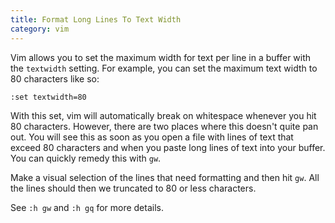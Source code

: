 ```yaml
---
title: Format Long Lines To Text Width
category: vim
---
```


Vim allows you to set the maximum width for text per line in a buffer with
the `textwidth` setting. For example, you can set the maximum text width to
80 characters like so:

```
:set textwidth=80
```

With this set, vim will automatically break on whitespace whenever you hit
80 characters. However, there are two places where this doesn't quite pan
out. You will see this as soon as you open a file with lines of text that
exceed 80 characters and when you paste long lines of text into your buffer.
You can quickly remedy this with `gw`.

Make a visual selection of the lines that need formatting and then hit `gw`.
All the lines should then we truncated to 80 or less characters.

See `:h gw` and `:h gq` for more details.
